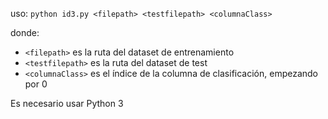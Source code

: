 uso: `python id3.py <filepath> <testfilepath> <columnaClass>`

donde:
* `<filepath>` es la ruta del dataset de entrenamiento
* `<testfilepath>` es la ruta del dataset de test
* `<columnaClass>` es el índice de la columna de clasificación, empezando por 0

Es necesario usar Python 3
